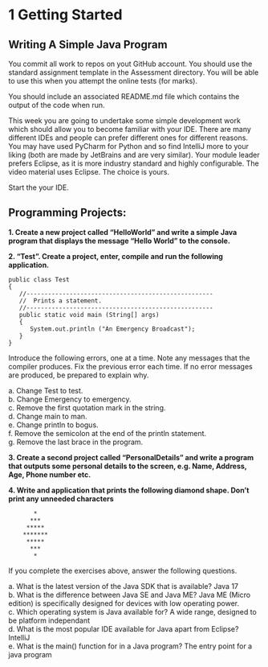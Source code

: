 # 1 Getting Started
## Writing A Simple Java Program


You commit all work to repos on yout GitHub account. You should use the standard assignment template in the Assessment directory. You will be able to use this when you attempt the online tests (for marks).


You should include an associated README.md file which contains the output of the code when run.


This week you are going to undertake some simple development work which should allow you to become familiar with your IDE. There are many different IDEs and people can prefer different ones for different reasons. You may have used PyCharm for Python and so find IntelliJ more to your liking (both are made by JetBrains and are very similar). Your module leader prefers Eclipse, as it is more industry standard and highly configurable. The video material uses Eclipse. The choice is yours.


Start the your IDE.


## Programming Projects:


**1. Create a new project called “HelloWorld” and write a simple Java program that displays the message “Hello World” to the console.**


**2. “Test”. Create a project, enter, compile and run the following application.**


```
public class Test
{
   //----------------------------------------------------
   //  Prints a statement.
   //----------------------------------------------------
   public static void main (String[] args)
   {
      System.out.println ("An Emergency Broadcast");
   }
}
```


Introduce the following errors, one at a time. Note any messages that the compiler produces. Fix the previous error each time. If no error messages are produced, be prepared to explain why.


a. Change Test to test.\
b. Change Emergency to emergency.\
c. Remove the first quotation mark in the string.\
d. Change main to man.\
e. Change println to bogus.\
f. Remove the semicolon at the end of the println statement.\
g. Remove the last brace in the program.


**3. Create a second project called “PersonalDetails” and write a program that outputs some personal details to the screen, e.g. Name, Address, Age, Phone number etc.**


**4. Write and application that prints the following diamond shape. Don’t print any unneeded characters**

```
       *
      ***
     *****
    *******
     *****
      ***
       *

```


If you complete the exercises above, answer the following questions.
 
a. What is the latest version of the Java SDK that is available? Java 17\
b. What is the difference between Java SE and Java ME? Java ME (Micro edition) is specifically designed for devices with low operating power.\
c. Which operating system is Java available for? A wide range, designed to be platform independant\
d. What is the most popular IDE available for Java apart from Eclipse? IntelliJ\
e. What is the main() function for in a Java program? The entry point for a java program
